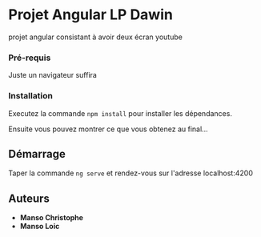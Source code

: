 # Projet Angular LP Dawin

projet angular consistant à avoir deux écran youtube

### Pré-requis

Juste un navigateur suffira

### Installation

Executez la commande ``npm install`` pour installer les dépendances.


Ensuite vous pouvez montrer ce que vous obtenez au final...

## Démarrage

Taper la commande ``ng serve`` et rendez-vous sur l'adresse localhost:4200


## Auteurs
* **Manso Christophe**
* **Manso Loic**
